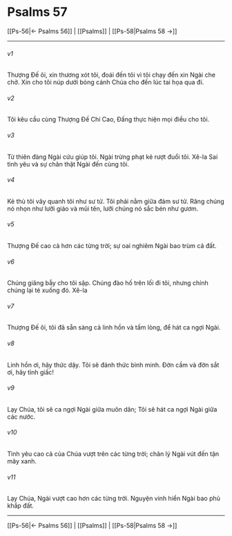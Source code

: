 # Psalms 57

[[Ps-56|← Psalms 56]] | [[Psalms]] | [[Ps-58|Psalms 58 →]]
***



###### v1 
Thượng Đế ôi, xin thương xót tôi, đoái đến tôi vì tôi chạy đến xin Ngài che chở. Xin cho tôi núp dưới bóng cánh Chúa cho đến lúc tai họa qua đi. 

###### v2 
Tôi kêu cầu cùng Thượng Đế Chí Cao, Đấng thực hiện mọi điều cho tôi. 

###### v3 
Từ thiên đàng Ngài cứu giúp tôi. Ngài trừng phạt kẻ rượt đuổi tôi. Xê-la Sai tình yêu và sự chân thật Ngài đến cùng tôi. 

###### v4 
Kẻ thù tôi vây quanh tôi như sư tử. Tôi phải nằm giữa đám sư tử. Răng chúng nó nhọn như lưỡi giáo và mũi tên, lưỡi chúng nó sắc bén như gươm. 

###### v5 
Thượng Đế cao cả hơn các từng trời; sự oai nghiêm Ngài bao trùm cả đất. 

###### v6 
Chúng giăng bẫy cho tôi sập. Chúng đào hố trên lối đi tôi, nhưng chính chúng lại té xuống đó. Xê-la 

###### v7 
Thượng Đế ôi, tôi đã sẵn sàng cả linh hồn và tấm lòng, để hát ca ngợi Ngài. 

###### v8 
Linh hồn ơi, hãy thức dậy. Tôi sẽ đánh thức bình minh. Đờn cầm và đờn sắt ơi, hãy tỉnh giấc! 

###### v9 
Lạy Chúa, tôi sẽ ca ngợi Ngài giữa muôn dân; Tôi sẽ hát ca ngợi Ngài giữa các nước. 

###### v10 
Tình yêu cao cả của Chúa vượt trên các từng trời; chân lý Ngài vút đến tận mây xanh. 

###### v11 
Lạy Chúa, Ngài vượt cao hơn các từng trời. Nguyện vinh hiển Ngài bao phủ khắp đất.

***
[[Ps-56|← Psalms 56]] | [[Psalms]] | [[Ps-58|Psalms 58 →]]

